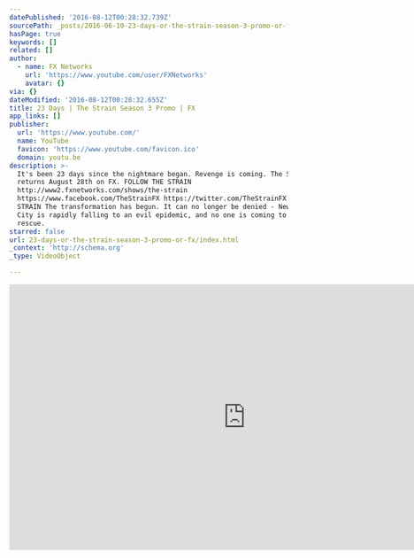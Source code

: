 ```yaml
---
datePublished: '2016-08-12T00:28:32.739Z'
sourcePath: _posts/2016-06-10-23-days-or-the-strain-season-3-promo-or-fx.md
hasPage: true
keywords: []
related: []
author:
  - name: FX Networks
    url: 'https://www.youtube.com/user/FXNetworks'
    avatar: {}
via: {}
dateModified: '2016-08-12T00:28:32.655Z'
title: 23 Days | The Strain Season 3 Promo | FX
app_links: []
publisher:
  url: 'https://www.youtube.com/'
  name: YouTube
  favicon: 'https://www.youtube.com/favicon.ico'
  domain: youtu.be
description: >-
  It's been 23 days since the nightmare began. Revenge is coming. The Strain
  returns August 28th on FX. FOLLOW THE STRAIN
  http://www2.fxnetworks.com/shows/the-strain
  https://www.facebook.com/TheStrainFX https://twitter.com/TheStrainFX ABOUT THE
  STRAIN The transformation has begun. It can no longer be denied - New York
  City is rapidly falling to an evil epidemic, and no one is coming to its
  rescue.
starred: false
url: 23-days-or-the-strain-season-3-promo-or-fx/index.html
_context: 'http://schema.org'
_type: VideoObject

---
```

<iframe src="https://cdn.embedly.com/widgets/media.html?src=https%3A%2F%2Fwww.youtube.com%2Fembed%2FHf8Hgk9fdfs%3Ffeature%3Doembed&amp;url=http%3A%2F%2Fwww.youtube.com%2Fwatch%3Fv%3DHf8Hgk9fdfs&amp;image=https%3A%2F%2Fi.ytimg.com%2Fvi%2FHf8Hgk9fdfs%2Fhqdefault.jpg&amp;key=b7d04c9b404c499eba89ee7072e1c4f7&amp;type=text%2Fhtml&amp;schema=youtube" width="854" height="480" scrolling="no" frameborder="0" allowfullscreen="" style=""></iframe>